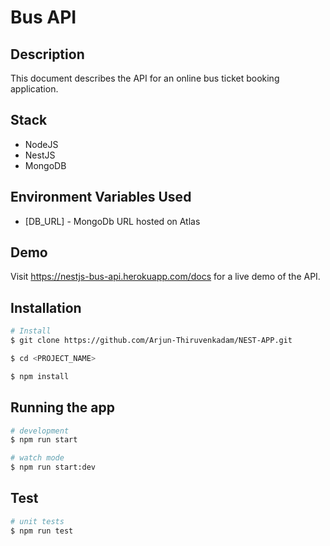 # Bus API

## Description

  This document describes the API for an online bus ticket booking application.

## Stack

- NodeJS
- NestJS
- MongoDB

## Environment Variables Used

- [DB_URL] - MongoDb URL hosted on Atlas

## Demo

  Visit https://nestjs-bus-api.herokuapp.com/docs for a live demo of the API.

## Installation

```bash
# Install
$ git clone https://github.com/Arjun-Thiruvenkadam/NEST-APP.git

$ cd <PROJECT_NAME>

$ npm install
```

## Running the app

```bash
# development
$ npm run start

# watch mode
$ npm run start:dev

```

## Test

```bash
# unit tests
$ npm run test

```
